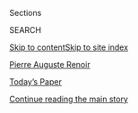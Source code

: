 <div id="app">

<div>

<div class="NYTAppHideMasthead css-zz1s19 e1suatyy0">

<div class="section css-ui9rw0 e1suatyy2">

<div class="css-11hrj97 er09x8g0">

<div class="css-6n7j50">

</div>

<span class="css-1dv1kvn">Sections</span>

<div class="css-10488qs">

<span class="css-1dv1kvn">SEARCH</span>

</div>

[Skip to content](#site-content)[Skip to site index](#site-index)

</div>

<div id="masthead-section-label" class="css-1fnb9ct eaxe0e00">

[Pierre Auguste
Renoir](https://www.nytimes3xbfgragh.onion/topic/person/pierre-auguste-renoir)

</div>

<div class="css-10698na e1huz5gh0">

</div>

</div>

<div id="masthead-bar-one" class="section hasLinks css-15hmgas e1csuq9d3">

<div class="css-uqyvli e1csuq9d0">

</div>

<div class="css-1uqjmks e1csuq9d1">

</div>

<div class="css-9e9ivx">

[](https://myaccount.nytimes3xbfgragh.onion/auth/login?response_type=cookie&client_id=vi)

</div>

<div class="css-1bvtpon e1csuq9d2">

[Today’s Paper](https://www.nytimes3xbfgragh.onion/section/todayspaper)

</div>

</div>

</div>

</div>

<div data-aria-hidden="false">

<div id="site-content" data-role="main">

<div class="css-1ffjgkm">

</div>

<div id="top-wrapper" class="css-15p45cc eaca97t0" type="top">

<div id="top-slug" class="css-19x0jxb eaca97t1" hidden="">

Advertisement

</div>

[Continue reading the main
story](#after-top)

<div class="ad top-wrapper" style="text-align:center;height:100%;display:block;min-height:90px">

<div id="top" class="place-ad" data-position="top" data-size-key="top">

</div>

</div>

<div id="after-top">

</div>

</div>

<div id="collection-Renoir, Pierre Auguste" class="section css-15h4p1b e9abtgs0">

<div class="css-1j21atc e1svk9qx1">

<div class="css-fmiefx e1svk9qx2">

<div class="css-1hk7r2m eu54l5x0">

<div id="sponsor-wrapper" class="css-7a1pgi eaca97t0" type="sponsor" hidden="">

<div id="sponsor-slug" class="css-1l4mleb eaca97t1" hidden="">

Supported by

</div>

[Continue reading the main
story](#after-sponsor)

<div id="sponsor" class="ad sponsor-wrapper" style="text-align:left;height:100%;display:block">

</div>

<div id="after-sponsor">

</div>

</div>

</div>

### <span class="css-5xm8y ezz4tcd1">[Times Topics](/index.html)</span>

</div>

<div class="css-nfcc9b e1svk9qx3">

<div class="css-vl9dhg e1svk9qx5">

<div class="css-1nrhkj6 e1svk9qx6">

# Pierre Auguste Renoir

<div class="follow-button-placeholder" data-collection-id="">

</div>

</div>

</div>

</div>

</div>

<div class="css-185go5a e1o5byef0">

<div class="css-15cbhtu">

  - [Latest](#stream-panel)
  - <span class="css-6n7j50">Search</span>
    <div class="control">
    <div class="label-container css-1dv1kvn">
    Search
    </div>
    <div class="css-wm4t3d">
    **<span id="clear-search-input" class="css-1dv1kvn">Clear this text
    input</span>
    </div>
    </div>
    <span class="css-1iovbfw"></span>

<div id="stream-panel" class="section css-8msx5b e1jz0cab1">

<div class="css-13mho3u">

1.  
    
    <div class="css-1cp3ece">
    
    <div class="css-1l4spti">
    
    [](/2019/08/29/arts/design/labor-day-art-guide.html)
    
    <div class="css-79elbk">
    
    ![](https://static01.graylady3jvrrxbe.onion/images/2019/08/29/arts/29lastchance-combo/29lastchance-combo-thumbWide.jpg?quality=75&auto=webp&disable=upscale)
    
    </div>
    
    ## Labor Day Art Guide: Summer Shows to See Before They Close
    
    Fall is quickly approaching, so are the closing dates for shows like
    “Camp” at the Met and the Whitney Biennial.
    
    <div class="css-1nqbnmb ea5icrr0">
    
    By <span class="css-1n7hynb">Julianne
    McShane</span>
    
    </div>
    
    </div>
    
    <div class="css-1lc2l26 e1xfvim33">
    
    </div>
    
    </div>

2.  
    
    <div class="css-1cp3ece">
    
    <div class="css-1l4spti">
    
    [](/2019/08/08/arts/design/renoir-ida-okeeffe-clark-art-institute.html)
    
    <div class="css-79elbk">
    
    ![](https://static01.graylady3jvrrxbe.onion/images/2019/08/08/arts/08clark5/08clark5-thumbWide.jpg?quality=75&auto=webp&disable=upscale)
    
    </div>
    
    ### <span class="css-m70j1g">Critic’s Picks</span>
    
    ## Looking Twice at Renoir and O’Keeffe (Ida, not Georgia)
    
    At the Clark Art Institute, when you tire of Renoir’s nudes, look at
    Ida Ten Eyck O’Keeffe’s quietly insistent art, some of which
    survived long enough to be rediscovered.
    
    <div class="css-1nqbnmb ea5icrr0">
    
    By <span class="css-1n7hynb">Roberta
    Smith</span>
    
    </div>
    
    </div>
    
    <div class="css-1lc2l26 e1xfvim33">
    
    </div>
    
    </div>

3.  
    
    <div class="css-1cp3ece">
    
    <div class="css-1l4spti">
    
    [](/2018/11/28/arts/design/renoir-stolen-auction-austria.html)
    
    <div class="css-79elbk">
    
    ![](https://static01.graylady3jvrrxbe.onion/images/2018/11/29/arts/29renoir-combo/29renoir-combo-thumbWide.jpg?quality=75&auto=webp&disable=upscale)
    
    </div>
    
    ## Renoir Estimated at $180,000 Is Stolen From Austrian Auction House
    
    The Vienna police are investigating the robbery at the Dorotheum,
    where three suspects simply walked up and took a painting — a rare
    crime in the auction world.
    
    <div class="css-1nqbnmb ea5icrr0">
    
    By <span class="css-1n7hynb">Alex
    Marshall</span>
    
    </div>
    
    </div>
    
    <div class="css-1lc2l26 e1xfvim33">
    
    </div>
    
    </div>

4.  
    
    <div class="css-1cp3ece">
    
    <div class="css-1l4spti">
    
    [](/2018/09/12/nyregion/nazi-art-renoir.html)
    
    <div class="css-79elbk">
    
    ![](https://static01.graylady3jvrrxbe.onion/images/2018/09/13/nyregion/13naziart2/merlin_143639379_479a49ee-5609-4b8e-b75a-9b05429f27b9-thumbWide.jpg?quality=75&auto=webp&disable=upscale)
    
    </div>
    
    ## Nazis Stole His Renoir. His Granddaughter Finally Got It Back.
    
    The painting belonged to a Jewish art dealer when it was taken from
    a bank vault in Paris during World War II. He never saw it again.
    
    <div class="css-1nqbnmb ea5icrr0">
    
    By <span class="css-1n7hynb">James
    Barron</span>
    
    </div>
    
    </div>
    
    <div class="css-1lc2l26 e1xfvim33">
    
    </div>
    
    </div>

5.  
    
    <div class="css-1cp3ece">
    
    <div class="css-1l4spti">
    
    [](/2018/05/30/arts/design/renoir-father-and-son-painting-and-cinema-review-barnes-foundation.html)
    
    <div class="css-79elbk">
    
    ![](https://static01.graylady3jvrrxbe.onion/images/2018/06/01/arts/01barnes-promo/01barnes-promo-thumbWide.jpg?quality=75&auto=webp&disable=upscale)
    
    </div>
    
    ### <span class="css-m70j1g">Art Review</span>
    
    ## Dad Left a Big Impression: The Renoir Family Inheritance
    
    The filmmaker Jean Renoir did not always treasure his father’s
    paintings — but that changed. He spoke of Pierre-Auguste Renoir as
    the central influence of his life.
    
    <div class="css-1nqbnmb ea5icrr0">
    
    By <span class="css-1n7hynb">Jason
    Farago</span>
    
    </div>
    
    </div>
    
    <div class="css-1lc2l26 e1xfvim33">
    
    </div>
    
    </div>

6.  
    
    <div class="css-1cp3ece">
    
    <div class="css-1l4spti">
    
    [](/2018/05/29/books/review/renoirs-dancer-suzanne-valadon-catherine-hewitt.html)
    
    <div class="css-79elbk">
    
    ![](https://static01.graylady3jvrrxbe.onion/images/2018/05/29/books/review/29Harrison1/29Harrison1-thumbWide.jpg?quality=75&auto=webp&disable=upscale)
    
    </div>
    
    ### <span class="css-m70j1g">Nonfiction</span>
    
    ## She Was a Model for Impressionist Masters. Then She Became One Herself.
    
    Suzanne Valadon was too poor to study art, but as Catherine Hewitt
    makes clear in a new biography, “Renoir’s Dancer,” she learned a lot
    by posing for the great painters of her time.
    
    <div class="css-1nqbnmb ea5icrr0">
    
    By <span class="css-1n7hynb">Kathryn
    Harrison</span>
    
    </div>
    
    </div>
    
    <div class="css-1lc2l26 e1xfvim33">
    
    </div>
    
    </div>

7.  
    
    <div class="css-1cp3ece">
    
    <div class="css-1l4spti">
    
    [](/2018/01/12/books/review/artist-biography-vivian-maier.html)
    
    <div class="css-79elbk">
    
    ![](https://static01.graylady3jvrrxbe.onion/images/2018/01/14/books/review/14Shortlist/14Shortlist-thumbWide.jpg?quality=75&auto=webp&disable=upscale)
    
    </div>
    
    ### <span class="css-m70j1g">The Shortlist</span>
    
    ## The (Often Complicated) Lives of Artists
    
    Three new books on Vivian Maier, Renoir and Elaine de Kooning
    explore the personalities and experiences behind the work.
    
    <div class="css-1nqbnmb ea5icrr0">
    
    By <span class="css-1n7hynb">Martha
    Schwendener</span>
    
    </div>
    
    </div>
    
    <div class="css-1lc2l26 e1xfvim33">
    
    </div>
    
    </div>

8.  
    
    <div class="css-1cp3ece">
    
    <div class="css-1l4spti">
    
    [](/2016/10/15/your-money/a-museums-seal-of-approval-can-add-to-arts-value.html)
    
    <div class="css-79elbk">
    
    ![](https://static01.graylady3jvrrxbe.onion/images/2016/10/14/business/15WEALTH/15WEALTH-thumbWide.jpg?quality=75&auto=webp&disable=upscale)
    
    </div>
    
    ### <span class="css-m70j1g">Wealth Matters</span>
    
    ## A Museum’s Seal of Approval Can Add to Art’s Value
    
    Art collectors are finding that museum shows can often spur interest
    in an artist’s work and raise prices for individual pieces.
    
    <div class="css-1nqbnmb ea5icrr0">
    
    By <span class="css-1n7hynb">Paul
    Sullivan</span>
    
    </div>
    
    </div>
    
    <div class="css-1lc2l26 e1xfvim33">
    
    </div>
    
    </div>

9.  
    
    <div class="css-1cp3ece">
    
    <div class="css-1l4spti">
    
    [](/2016/02/08/arts/international/inklings-of-a-chill-in-the-art-market.html)
    
    <div class="css-79elbk">
    
    ![](https://static01.graylady3jvrrxbe.onion/images/2016/02/08/arts/08iht-reyburn08-b/08iht-reyburn08-b-thumbWide.jpg?quality=75&auto=webp&disable=upscale)
    
    </div>
    
    ## Inklings of a Chill in the Art Market
    
    Results of the sales of Impressionist, modern and Surrealist art at
    Sotheby's and Christie's in London were considerably lower than they
    were last February.
    
    <div class="css-1nqbnmb ea5icrr0">
    
    By <span class="css-1n7hynb">Scott
    Reyburn</span>
    
    </div>
    
    </div>
    
    <div class="css-1lc2l26 e1xfvim33">
    
    </div>
    
    </div>

10. 
    
    <div class="css-1cp3ece">
    
    <div class="css-1l4spti">
    
    [](https://artsbeat.blogs.nytimes3xbfgragh.onion/2016/01/22/whats-on-this-week-around-the-world-60/)
    
    <div class="css-79elbk">
    
    ![](https://static01.graylady3jvrrxbe.onion/images/2016/01/23/arts/international/23artsbeat-boucher/23artsbeat-boucher-thumbWide.jpg?quality=75&auto=webp&disable=upscale)
    
    </div>
    
    ### <span class="css-m70j1g">ArtsBeat</span>
    
    ## What’s on This Week Around the World
    
    A firebrand director stages “Eugene Onegin” in Berlin; an exhibition
    in London looks at artistic depictions of gardens; and a touring
    music festival brings indie groups to cities in Australia and
    beyond.
    
    <div class="css-1nqbnmb ea5icrr0">
    
    By <span class="css-1n7hynb">Christopher D. Shea</span>
    
    </div>
    
    </div>
    
    <div class="css-1lc2l26 e1xfvim33">
    
    </div>
    
    </div>

<div class="css-13mho3u">

<div class="css-1t62hi8">

<div class="css-1stvaey">

Show
More

<div>

<div style="border:0;clip:rect(0 0 0 0);height:1px;margin:-1px;overflow:hidden;white-space:nowrap;padding:0;width:1px;position:absolute" data-role="log" data-aria-live="assertive">

</div>

<div style="border:0;clip:rect(0 0 0 0);height:1px;margin:-1px;overflow:hidden;white-space:nowrap;padding:0;width:1px;position:absolute" data-role="log" data-aria-live="assertive">

</div>

<div style="border:0;clip:rect(0 0 0 0);height:1px;margin:-1px;overflow:hidden;white-space:nowrap;padding:0;width:1px;position:absolute" data-role="log" data-aria-live="polite">

</div>

<div style="border:0;clip:rect(0 0 0 0);height:1px;margin:-1px;overflow:hidden;white-space:nowrap;padding:0;width:1px;position:absolute" data-role="log" data-aria-live="polite">

</div>

</div>

</div>

</div>

</div>

</div>

<div class="css-g6hk37 supplemental">

<div id="mid1-wrapper" class="css-10wkyv7 eaca97t0" type="lede">

<div id="mid1-slug" class="css-1tag3rd eaca97t1">

Advertisement

</div>

[Continue reading the main
story](#after-mid1)

<div id="mid1" class="ad mid1-wrapper" style="text-align:center;height:100%;display:block;min-height:250px">

</div>

<div id="after-mid1">

</div>

</div>

<div id="mktg-wrapper" class="css-oxle51 eaca97t0" type="mktg">

<div id="mktg-slug" class="css-1tag3rd eaca97t1">

Advertisement

</div>

[Continue reading the main
story](#after-mktg)

<div id="mktg" class="ad mktg-wrapper" style="text-align:center;height:100%;display:block">

</div>

<div id="after-mktg">

</div>

</div>

</div>

</div>

</div>

</div>

</div>

</div>

## Site Index

<div>

</div>

## Site Information Navigation

  - [© <span>2020</span> <span>The New York Times
    Company</span>](https://help.nytimes3xbfgragh.onion/hc/en-us/articles/115014792127-Copyright-notice)

<!-- end list -->

  - [NYTCo](https://www.nytco.com/)
  - [Contact
    Us](https://help.nytimes3xbfgragh.onion/hc/en-us/articles/115015385887-Contact-Us)
  - [Work with us](https://www.nytco.com/careers/)
  - [Advertise](https://nytmediakit.com/)
  - [T Brand Studio](http://www.tbrandstudio.com/)
  - [Your Ad
    Choices](https://www.nytimes3xbfgragh.onion/privacy/cookie-policy#how-do-i-manage-trackers)
  - [Privacy](https://www.nytimes3xbfgragh.onion/privacy)
  - [Terms of
    Service](https://help.nytimes3xbfgragh.onion/hc/en-us/articles/115014893428-Terms-of-service)
  - [Terms of
    Sale](https://help.nytimes3xbfgragh.onion/hc/en-us/articles/115014893968-Terms-of-sale)
  - [Site
    Map](https://spiderbites.nytimes3xbfgragh.onion)
  - [Help](https://help.nytimes3xbfgragh.onion/hc/en-us)
  - [Subscriptions](https://www.nytimes3xbfgragh.onion/subscription?campaignId=37WXW)

</div>

</div>
